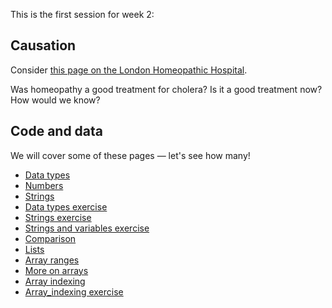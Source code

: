 This is the first session for week 2:

## Causation

Consider [this page on the London Homeopathic
Hospital](https://ezitis.myzen.co.uk/homeopathic.html).

Was homeopathy a good treatment for cholera?  Is it a good treatment now?  How
would we know?

## Code and data

We will cover some of these pages — let's see how many!

* [Data types](https://lisds.github.io/textbook/code-basics/data-types/data_types)
* [Numbers](https://lisds.github.io/textbook/code-basics/data-types/Numbers)
* [Strings](https://lisds.github.io/textbook/code-basics/data-types/Strings)
* [Data types
  exercise](https://ds.lis.2i2c.cloud/hub/user-redirect/git-pull?repo=https%3A//github.com/lisds/data_types&subPath=data_types.ipynb)
* [Strings
  exercise](https://ds.lis.2i2c.cloud/hub/user-redirect/git-pull?repo=https%3A//github.com/lisds/strings&subPath=strings.ipynb)
* [Strings and variables
  exercise](https://ds.lis.2i2c.cloud/hub/user-redirect/git-pull?repo=https%3A//github.com/lisds/strings_vars&subPath=strings_vars.ipynb)
* [Comparison](https://lisds.github.io/textbook/code-basics/data-types/Comparison)
* [Lists](https://lisds.github.io/textbook/code-basics/data-types/lists)
* [Array ranges](https://lisds.github.io/textbook/arrays/Ranges)
* [More on arrays](https://lisds.github.io/textbook/arrays/More_on_Arrays)
* [Array indexing](https://lisds.github.io/textbookarrays/arrays/array_indexing)
* [Array_indexing
  exercise](https://ds.lis.2i2c.cloud/hub/user-redirect/git-pull?repo=https%3A//github.com/lisds/array_indexing&subPath=array_indexing.ipynb)
